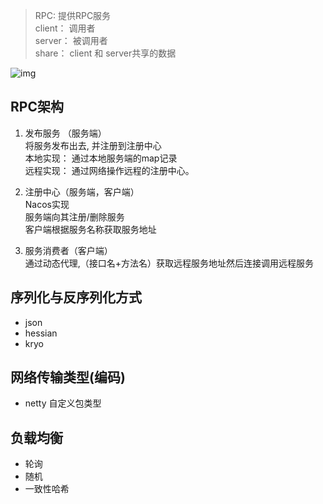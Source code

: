 > RPC: 提供RPC服务   
  client： 调用者   
  server： 被调用者  
  share： client 和 server共享的数据

![img](https://img.imgdb.cn/item/6006d35f3ffa7d37b3ef808b.jpg)
## RPC架构
1. 发布服务 （服务端）  
    将服务发布出去, 并注册到注册中心   
    本地实现： 通过本地服务端的map记录   
    远程实现： 通过网络操作远程的注册中心。 
    
2. 注册中心（服务端，客户端）   
    Nacos实现   
    服务端向其注册/删除服务  
    客户端根据服务名称获取服务地址  
        
    
3. 服务消费者（客户端）  
    通过动态代理,（接口名+方法名）获取远程服务地址然后连接调用远程服务

## 序列化与反序列化方式
- json
- hessian
- kryo

## 网络传输类型(编码)
- netty 自定义包类型

## 负载均衡
- 轮询
- 随机
- 一致性哈希



